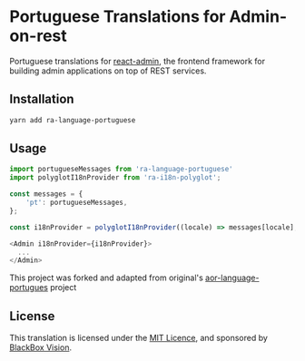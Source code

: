 # Portuguese Translations for Admin-on-rest

Portuguese translations for [react-admin](https://github.com/marmelab/react-admin), the frontend framework for building admin applications on top of REST services.

## Installation

```sh
yarn add ra-language-portuguese
```

## Usage

```js
import portugueseMessages from 'ra-language-portuguese'
import polyglotI18nProvider from 'ra-i18n-polyglot';

const messages = {
    'pt': portugueseMessages,
};

const i18nProvider = polyglotI18nProvider((locale) => messages[locale], 'pt');

<Admin i18nProvider={i18nProvider}>
  ...
</Admin>
```

This project was forked and adapted from original's [aor-language-portugues](https://github.com/movibe/aor-language-portugues) project
## License
This translation is licensed under the [MIT Licence](LICENSE), and sponsored by [BlackBox Vision](https://github.com/BlackBoxVision).

